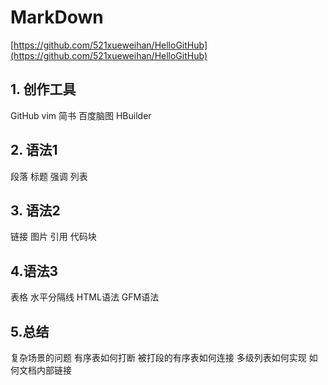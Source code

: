 
# MarkDown #

[https://github.com/521xueweihan/HelloGitHub](https://github.com/521xueweihan/HelloGitHub)


## 1. 创作工具 ##

GitHub
vim
简书
百度脑图
HBuilder

## 2. 语法1 ##

段落
标题
强调
列表

## 3. 语法2 ##

链接
图片
引用
代码块

## 4.语法3 ##

表格
水平分隔线
HTML语法
GFM语法

## 5.总结 ##

复杂场景的问题
有序表如何打断
被打段的有序表如何连接
多级列表如何实现
如何文档内部链接








